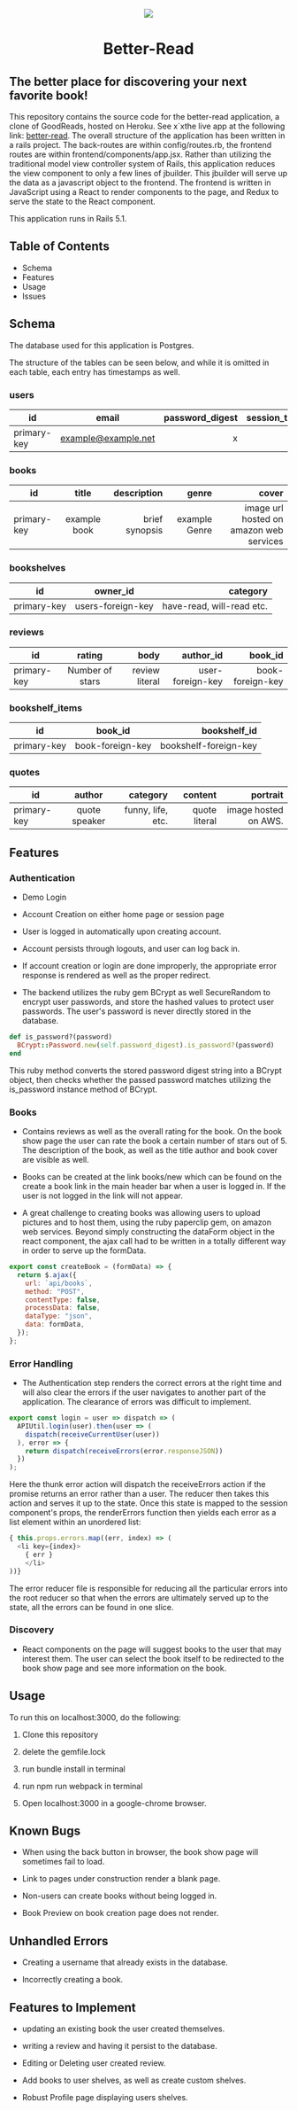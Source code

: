 <p align="center">
<img src="https://raw.githubusercontent.com/patrick-fulghum/BetterRead/master/app/assets/images/better_read_fourth_draft.png"/> </p>
<h1 align="center">Better-Read</h1>

## The better place for discovering your next favorite book!

This repository contains the source code for the better-read application, a clone of GoodReads, hosted on Heroku. See x`xthe live app at the following link: [better-read](https://better-read.herokuapp.com/?#/). The overall structure of the application has been written in a rails project. The back-routes are within config/routes.rb, the frontend routes are within frontend/components/app.jsx. Rather than utilizing the traditional model view controller system of Rails, this application reduces the view component to only a few lines of jbuilder. This jbuilder will serve up the data as a javascript object to the frontend. The frontend is written in JavaScript using a React to render components to the page, and Redux to serve the state to the React component.



This application runs in Rails 5.1.

## Table of Contents

* Schema
* Features
* Usage
* Issues

## Schema

The database used for this application is Postgres.

The structure of the tables can be seen below, and while it is omitted in each table, each entry has timestamps as well.


### users

| id        | email           | password_digest  |  session_token  |
| ------------- |:-------------:| -----:| -----:|
| primary-key     | example@example.net | x | y |


### books

| id        | title           | description  |  genre  | cover |
| ------------- |:-------------:| -----:| -----:| ------:|
| primary-key     | example book | brief synopsis | example Genre | image url hosted on amazon web services |

### bookshelves

| id        | owner_id           | category  |
| ------------- |:-------------:| -----:|
| primary-key     | users-foreign-key | have-read, will-read etc. |

### reviews

| id        | rating           | body  |  author_id  | book_id |
| ------------- |:-------------:| -----:| -----:| ----:|
| primary-key    | Number of stars | review literal | user-foreign-key  | book-foreign-key |

### bookshelf_items

| id        |     book_id       | bookshelf_id  |
| ------------- |:-------------:| -----:|
| primary-key     | book-foreign-key | bookshelf-foreign-key |

### quotes

| id        |     author       | category  | content | portrait |
| ------------- |:-------------:| -----:| -----:|--------:|
| primary-key     | quote speaker | funny, life, etc. | quote literal | image hosted on AWS. |

## Features

### Authentication

* Demo Login

* Account Creation on either home page or session page

* User is logged in automatically upon creating account.

* Account persists through logouts, and user can log back in.

* If account creation or login are done improperly, the appropriate error response is rendered as well as the proper redirect.

* The backend utilizes the ruby gem BCrypt as well SecureRandom to encrypt user passwords, and store the hashed values to protect user passwords. The user's password is never directly stored in the database.
```Ruby
def is_password?(password)
  BCrypt::Password.new(self.password_digest).is_password?(password)
end
```

This ruby method converts the stored password digest string into a BCrypt object, then checks whether the passed password matches utilizing the is_password instance method of BCrypt.

### Books

* Contains reviews as well as the overall rating for the book. On the book show page the user can rate the book a certain number of stars out of 5. The description of the book, as well as the title author and book cover are visible as well.

* Books can be created at the link books/new which can be found on the create a book link in the main header bar when a user is logged in. If the user is not logged in the link will not appear.

* A great challenge to creating books was allowing users to upload pictures and to host them, using the ruby paperclip gem, on amazon web services. Beyond simply constructing the dataForm object in the react component, the ajax call had to be written in a totally different way in order to serve up the formData.

```javascript
export const createBook = (formData) => {
  return $.ajax({
    url: `api/books`,
    method: "POST",
    contentType: false,
    processData: false,
    dataType: "json",
    data: formData,
  });
};
```

### Error Handling

* The Authentication step renders the correct errors at the right time and will also clear the errors if the user navigates to another part of the application. The clearance of errors was difficult to implement.

```javascript
export const login = user => dispatch => (
  APIUtil.login(user).then(user => (
    dispatch(receiveCurrentUser(user))
  ), error => {
    return dispatch(receiveErrors(error.responseJSON))
  })
);
```
Here the thunk error action will dispatch the receiveErrors action if the promise returns an error rather than a user. The reducer then takes this action and serves it up to the state. Once this state is  mapped to the session component's props, the renderErrors function then yields each error as a list element within an unordered list:

```javascript
{ this.props.errors.map((err, index) => (
  <li key={index}>
    { err }
    </li>
))}
```

The error reducer file is responsible for reducing all the particular errors into the root reducer so that when the errors are ultimately served up to the state, all the errors can be found in one slice.

### Discovery

* React components on the page will suggest books to the user that may interest them. The user can select the book itself to be redirected to the book show page and see more information on the book.


## Usage


To run this on localhost:3000, do the following:

1. Clone this repository

2. delete the gemfile.lock

3. run bundle install in terminal

4. run npm run webpack in terminal

5. Open localhost:3000 in a google-chrome browser.


## Known Bugs

* When using the back button in browser, the book show page will sometimes fail to load.

* Link to pages under construction render a blank page.

* Non-users can create books without being logged in.

* Book Preview on book creation page does not render.

## Unhandled Errors

* Creating a username that already exists in the database.

* Incorrectly creating a book.

## Features to Implement

* updating an existing book the user created themselves.

* writing a review and having it persist to the database.

* Editing or Deleting user created review.

* Add books to user shelves, as well as create custom shelves.

* Robust Profile page displaying users shelves.
